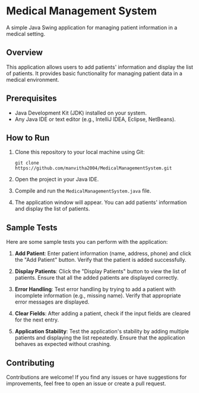 # Medical Management System

A simple Java Swing application for managing patient information in a medical setting.

## Overview

This application allows users to add patients' information and display the list of patients. It provides basic functionality for managing patient data in a medical environment.

## Prerequisites

- Java Development Kit (JDK) installed on your system.
- Any Java IDE or text editor (e.g., IntelliJ IDEA, Eclipse, NetBeans).

## How to Run

1. Clone this repository to your local machine using Git:

    ```
    git clone https://github.com/manvitha2004/MedicalManagementSystem.git
    ```

2. Open the project in your Java IDE.

3. Compile and run the `MedicalManagementSystem.java` file.

4. The application window will appear. You can add patients' information and display the list of patients.

## Sample Tests

Here are some sample tests you can perform with the application:

1. **Add Patient**: Enter patient information (name, address, phone) and click the "Add Patient" button. Verify that the patient is added successfully.

2. **Display Patients**: Click the "Display Patients" button to view the list of patients. Ensure that all the added patients are displayed correctly.

3. **Error Handling**: Test error handling by trying to add a patient with incomplete information (e.g., missing name). Verify that appropriate error messages are displayed.

4. **Clear Fields**: After adding a patient, check if the input fields are cleared for the next entry.

5. **Application Stability**: Test the application's stability by adding multiple patients and displaying the list repeatedly. Ensure that the application behaves as expected without crashing.

## Contributing

Contributions are welcome! If you find any issues or have suggestions for improvements, feel free to open an issue or create a pull request.
